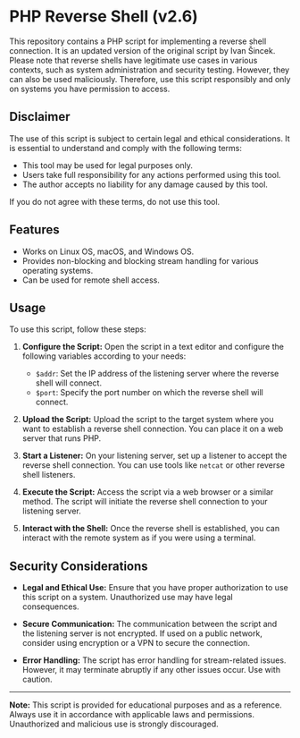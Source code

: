 # PHP Reverse Shell (v2.6)

This repository contains a PHP script for implementing a reverse shell connection. It is an updated version of the original script by Ivan Šincek. Please note that reverse shells have legitimate use cases in various contexts, such as system administration and security testing. However, they can also be used maliciously. Therefore, use this script responsibly and only on systems you have permission to access.

## Disclaimer

The use of this script is subject to certain legal and ethical considerations. It is essential to understand and comply with the following terms:

- This tool may be used for legal purposes only.
- Users take full responsibility for any actions performed using this tool.
- The author accepts no liability for any damage caused by this tool.

If you do not agree with these terms, do not use this tool.

## Features

- Works on Linux OS, macOS, and Windows OS.
- Provides non-blocking and blocking stream handling for various operating systems.
- Can be used for remote shell access.

## Usage

To use this script, follow these steps:

1. **Configure the Script:** Open the script in a text editor and configure the following variables according to your needs:
   - `$addr`: Set the IP address of the listening server where the reverse shell will connect.
   - `$port`: Specify the port number on which the reverse shell will connect.

2. **Upload the Script:** Upload the script to the target system where you want to establish a reverse shell connection. You can place it on a web server that runs PHP.

3. **Start a Listener:** On your listening server, set up a listener to accept the reverse shell connection. You can use tools like `netcat` or other reverse shell listeners.

4. **Execute the Script:** Access the script via a web browser or a similar method. The script will initiate the reverse shell connection to your listening server.

5. **Interact with the Shell:** Once the reverse shell is established, you can interact with the remote system as if you were using a terminal.

## Security Considerations

- **Legal and Ethical Use:** Ensure that you have proper authorization to use this script on a system. Unauthorized use may have legal consequences.

- **Secure Communication:** The communication between the script and the listening server is not encrypted. If used on a public network, consider using encryption or a VPN to secure the connection.

- **Error Handling:** The script has error handling for stream-related issues. However, it may terminate abruptly if any other issues occur. Use with caution.

---

**Note:** This script is provided for educational purposes and as a reference. Always use it in accordance with applicable laws and permissions. Unauthorized and malicious use is strongly discouraged.

